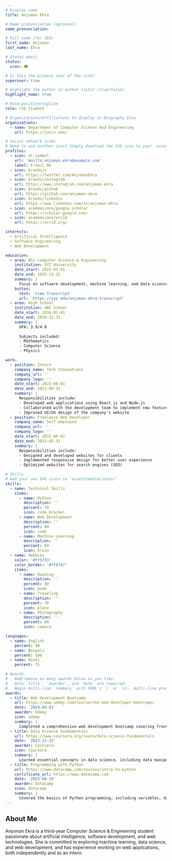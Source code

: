 ```yaml
---
# Display name
title: Anjuman Ekra

# Name pronunciation (optional)
name_pronunciation: 

# Full name (for SEO)
first_name: Anjuman
last_name: Ekra

# Status emoji
status:
  icon: 🎓

# Is this the primary user of the site?
superuser: true

# Highlight the author in author lists? (true/false)
highlight_name: true

# Role/position/tagline
role: CSE Student

# Organizations/Affiliations to display in Biography blox
organizations:
  - name: Department of Computer Science And Engineering
    url: https://juniv.edu/

# Social network links
# Need to use another icon? Simply download the SVG icon to your `assets/media/icons/` folder.
profiles:
  - icon: at-symbol
    url: 'mailto:anjuman.ekra@example.com'
    label: E-mail Me
  - icon: brands/x
    url: https://twitter.com/AnjumanEkra
  - icon: brands/instagram
    url: https://www.instagram.com/anjuman.ekra
  - icon: brands/github
    url: https://github.com/anjuman-ekra
  - icon: brands/linkedin
    url: https://www.linkedin.com/in/anjuman-ekra
  - icon: academicons/google-scholar
    url: https://scholar.google.com/
  - icon: academicons/orcid
    url: https://orcid.org/

interests:
  - Artificial Intelligence
  - Software Engineering
  - Web Development

education:
  - area: BSc Computer Science & Engineering
    institution: XYZ University
    date_start: 2021-01-01
    date_end: 2025-12-31
    summary: |
      Focus on software development, machine learning, and data science.
    button:
      text: 'View Transcript'
      url: 'https://xyz.edu/anjuman-ekra-transcript'
  - area: High School
    institution: ABC School
    date_start: 2016-01-01
    date_end: 2020-12-31
    summary: |
      GPA: 3.9/4.0
      
      Subjects included:
      - Mathematics
      - Computer Science
      - Physics

work:
  - position: Intern
    company_name: Tech Innovations
    company_url: ''
    company_logo: ''
    date_start: 2023-06-01
    date_end: 2023-08-31
    summary: |
      Responsibilities include:
      - Developed web applications using React.js and Node.js
      - Collaborated with the development team to implement new features
      - Improved UI/UX design of the company's website
  - position: Freelance Web Developer
    company_name: Self-employed
    company_url: ''
    company_logo: ''
    date_start: 2022-06-01
    date_end: 2023-05-31
    summary: |
      Responsibilities include:
      - Designed and developed websites for clients
      - Implemented responsive design for better user experience
      - Optimized websites for search engines (SEO)

# Skills
# Add your own SVG icons to `assets/media/icons/`
skills:
  - name: Technical Skills
    items:
      - name: Python
        description: ''
        percent: 70
        icon: code-bracket
      - name: Web Development
        description: ''
        percent: 80
        icon: code
      - name: Machine Learning
        description: ''
        percent: 60
        icon: brain
  - name: Hobbies
    color: '#ff5733'
    color_border: '#ff6f47'
    items:
      - name: Reading
        description: ''
        percent: 80
        icon: book
      - name: Traveling
        description: ''
        percent: 70
        icon: plane
      - name: Photography
        description: ''
        percent: 60
        icon: camera

languages:
  - name: English
    percent: 90
  - name: Bengali
    percent: 100
  - name: Hindi
    percent: 75

# Awards.
#   Add/remove as many awards below as you like.
#   Only `title`, `awarder`, and `date` are required.
#   Begin multi-line `summary` with YAML's `|` or `|2-` multi-line prefix and indent 2 spaces below
awards:
  - title: Web Development Bootcamp
    url: https://www.udemy.com/course/the-web-developer-bootcamp/
    date: '2024-04-01'
    awarder: Udemy
    icon: udemy
    summary: |
      Completed a comprehensive web development bootcamp covering front-end and back-end technologies. Gained hands-on experience with React, Node.js, HTML, CSS, and JavaScript.
  - title: Data Science Fundamentals
    url: https://www.coursera.org/learn/data-science-fundamentals
    date: '2023-12-15'
    awarder: Coursera
    icon: coursera
    summary: |
      Learned essential concepts in data science, including data manipulation, analysis, and visualization techniques using Python and R.
  - title: Programming with Python
    url: https://www.datacamp.com/courses/intro-to-python
    certificate_url: https://www.datacamp.com
    date: '2023-06-10'
    awarder: DataCamp
    icon: datacamp
    summary: |
      Covered the basics of Python programming, including variables, data types, control structures, and functions.
---
```

## About Me

Anjuman Ekra is a third-year Computer Science & Engineering student passionate about artificial intelligence, software development, and web technologies. She is committed to exploring machine learning, data science, and web development, and has experience working on web applications, both independently and as an intern.
